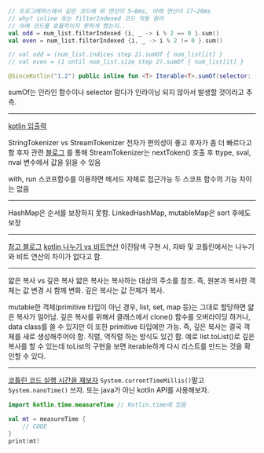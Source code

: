 ```kotlin
// 프로그래머스에서 같은 코드에 위 연산이 5~8ms, 아래 연산이 17~20ms
// why? inline 또는 filterIndexed 코드 작동 원리
// 아래 코드를 효율적이지 못하게 짰는지..
val odd = num_list.filterIndexed {i, _ -> i % 2 == 0 }.sum()
val even = num_list.filterIndexed {i, _ -> i % 2 != 0 }.sum()

// val odd = (num_list.indices step 2).sumOf { num_list[it] }
// val even = (1 until num_list.size step 2).sumOf { num_list[it] }
```

```kotlin
@SinceKotlin("1.2") public inline fun <T> Iterable<T>.sumOf(selector: (T) -> Int): Int { var sum = 0 for (element in this) { sum += selector(element) } return sum }
```
sumOf는 인라인 함수이나 selector 람다가 인라이닝 되지 않아서 발생할 것이라고 추측.

- - -

[kotlin 입출력](https://uknowblog.tistory.com/434)

StringTokenizer vs StreamTokenizer
전자가 편의성이 좋고 후자가 좀 더 빠르다고 함
후자 관련 [블로그](https://blog.naver.com/ohho7942/80054842596) 를 통해 StreamTokenizer는 nextToken() 호출 후 ttype, sval, nval 변수에서 값을 읽을 수 있음

with, run 스코프함수를 이용하면 메서드 자체로 접근가능 두 스코프 함수의 기능 차이는 없음

- - -
HashMap은 순서를 보장하지 못함. LinkedHashMap, mutableMap은 sort 후에도 보장

- - -
[참고 블로그](https://toonraon.tistory.com/56) [kotlin 나누기 vs 비트연산](https://jakewharton.com/which-is-better-on-android-divide-by-two-or-shift-by-one/)
이진탐색 구현 시, 자바 및 코틀린에서는 나누기와 비트 연산의 차이가 없다고 함.

- - -
얇은 복사 vs 깊은 복사
얇은 복사는 복사하는 대상의 주소를 참조. 즉, 원본과 복사한 객체는 값 변경 시 함께 변화.
깊은 복사는 값 전체가 복사.

mutable한 객체(primitive 타입이 아닌 경우, list, set, map 등)는 그대로 할당하면 얇은 복사가 일어남.
깊은 복사를 위해서 클래스에서 clone() 함수를 오버라이딩 하거나, data class를 쓸 수 있지만 이 또한 primitive 타입에만 가능. 
즉, 깊은 복사는 결국 객체를 새로 생성해주어야 함. 직렬, 역직렬 하는 방식도 있긴 함.
예로 list.toList()로 깊은 복사를 할 수 있는데 toList의 구현을 보면 iterable하게 다시 리스트를 만드는 것을 확인할 수 있다.
- - -
[코틀린 코드 실행 시간을 재보자](https://dev-sia.tistory.com/26)
`System.currentTimeMillis()`말고 `System.nanoTime()` 쓰자.
또는 java가 아닌 kotlin API를 사용해보자.
```kotlin
import kotlin.time.measureTime // Kotlin.time에 있음

val mt = measureTime {
	// CODE
}
print(mt)
```
